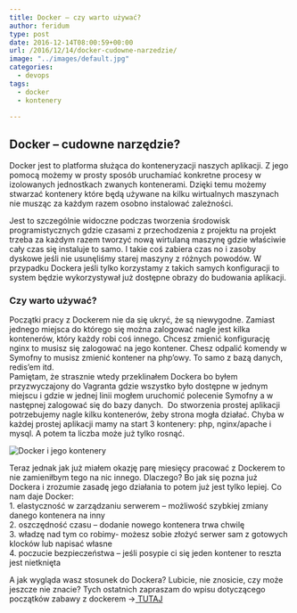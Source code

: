 ```yaml
---
title: Docker – czy warto używać?
author: feridum
type: post
date: 2016-12-14T08:00:59+00:00
url: /2016/12/14/docker-cudowne-narzedzie/
image: "../images/default.jpg"
categories:
  - devops
tags:
  - docker
  - kontenery

---
```

## Docker &#8211; cudowne narzędzie?

<p dir="auto">
  Docker jest to platforma służąca do konteneryzacji naszych aplikacji. Z jego pomocą możemy w prosty sposób uruchamiać konkretne procesy w izolowanych jednostkach zwanych kontenerami. Dzięki temu możemy stwarzać kontenery które będą używane na kilku wirtualnych maszynach nie musząc za każdym razem osobno instalować zależności.
</p>

<p dir="auto">
  Jest to szczególnie widoczne podczas tworzenia środowisk programistycznych gdzie czasami z przechodzenia z projektu na projekt trzeba za każdym razem tworzyć nową wirtulaną maszynę gdzie właściwie cały czas się instaluje to samo. I takie coś zabiera czas no i zasoby dyskowe jeśli nie usunęliśmy starej maszyny z różnych powodów. W przypadku Dockera jeśli tylko korzystamy z takich samych konfiguracji to system będzie wykorzystywał już dostępne obrazy do budowania aplikacji.
</p>

### Czy warto używać?

<p dir="auto">
  Początki pracy z Dockerem nie da się ukryć, że są niewygodne. Zamiast jednego miejsca do którego się można zalogować nagle jest kilka kontenerów, który każdy robi coś innego. Chcesz zmienić konfigurację nginx to musisz się zalogować na jego kontener. Chesz odpalić komendy w Symofny to musisz zmienić kontener na php’owy. To samo z bazą danych, redis’em itd.<br /> Pamiętam, że strasznie wtedy przeklinałem Dockera bo byłem przyzwyczajony do Vagranta gdzie wszystko było dostępne w jednym miejscu i gdzie w jednej linii mogłem uruchomić polecenie Symofny a w następnej zalogować się do bazy danych.  Do stworzenia prostej aplikacji potrzebujemy nagle kilku kontenerów, żeby strona mogła działać. Chyba w każdej prostej aplikacji mamy na start 3 kontenery: php, nginx/apache i mysql. A potem ta liczba może już tylko rosnąć.
</p>

![Docker i jego kontenery]("../wp-content/uploads/2016/12/containers_everywhere.jpg")

<p dir="auto">
  Teraz jednak jak już miałem okazję parę miesięcy pracować z Dockerem to nie zamieniłbym tego na nic innego. Dlaczego? Bo jak się pozna już Dockera i zrozumie zasadę jego działania to potem już jest tylko lepiej. Co nam daje Docker:<br /> 1. elastyczność w zarządzaniu serwerem &#8211; możliwość szybkiej zmiany danego kontenera na inny<br /> 2. oszczędność czasu &#8211; dodanie nowego kontenera trwa chwilę<br /> 3. władzę nad tym co robimy- możesz sobie złożyć serwer sam z gotowych klocków lub napisać własne<br /> 4. poczucie bezpieczeństwa &#8211; jeśli posypie ci się jeden kontener to reszta jest nietknięta
</p>

<p dir="auto">
  A jak wygląda wasz stosunek do Dockera? Lubicie, nie znosicie, czy może jeszcze nie znacie? Tych ostatnich zapraszam do wpisu dotyczącego początków zabawy z dockerem -><a href="http://fsgeek.pl/2016/12/20/docker-machine/"> TUTAJ</a>
</p>
